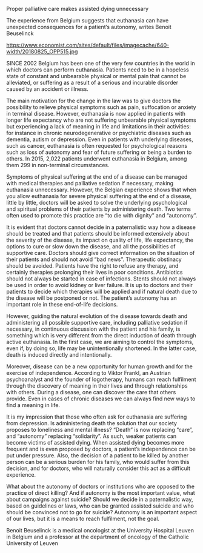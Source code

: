 Proper palliative care makes assisted dying unnecessary

The experience from Belgium suggests that euthanasia can have unexpected consequences for a patient’s autonomy, writes Benoit Beuselinck

https://www.economist.com/sites/default/files/imagecache/640-width/20180825_OPP515.jpg

SINCE 2002 Belgium has been one of the very few countries in the world in which doctors can perform euthanasia. Patients need to be in a hopeless state of constant and unbearable physical or mental pain that cannot be alleviated, or suffering as a result of a serious and incurable disorder caused by an accident or illness. 

The main motivation for the change in the law was to give doctors the possibility to relieve physical symptoms such as pain, suffocation or anxiety in terminal disease. However, euthanasia is now applied in patients with longer life expectancy who are not suffering unbearable physical symptoms but experiencing a lack of meaning in life and limitations in their activities: for instance in chronic neurodegenerative or psychiatric diseases such as dementia, autism or depression. Even in patients with underlying diseases, such as cancer, euthanasia is often requested for psychological reasons such as loss of autonomy and fear of future suffering or being a burden to others. In 2015, 2,022 patients underwent euthanasia in Belgium, among them 299 in non-terminal circumstances.

Symptoms of physical suffering at the end of a disease can be managed with medical therapies and palliative sedation if necessary, making euthanasia unnecessary. However, the Belgian experience shows that when you allow euthanasia for severe physical suffering at the end of a disease, little by little, doctors will be asked to solve the underlying psychological and spiritual problems of their patients by administering death. Two terms often used to promote this practice are “to die with dignity” and “autonomy”. 

It is evident that doctors cannot decide in a paternalistic way how a disease should be treated and that patients should be informed extensively about the severity of the disease, its impact on quality of life, life expectancy, the options to cure or slow down the disease, and all the possibilities of supportive care. Doctors should give correct information on the situation of their patients and should not avoid “bad news”. Therapeutic obstinacy should be avoided. Patients have the right to refuse any therapy, and certainly therapies prolonging their lives in poor conditions. Antibiotics should not always be started in case of infections. Stents should not always be used in order to avoid kidney or liver failure. It is up to doctors and their patients to decide which therapies will be applied and if natural death due to the disease will be postponed or not. The patient’s autonomy has an important role in these end-of-life decisions. 

However, guiding the natural evolution of the disease towards death and administering all possible supportive care, including palliative sedation if necessary, in continuous discussion with the patient and his family, is something which is very different from the direct induction of death through active euthanasia. In the first case, we are aiming to control the symptoms, even if, by doing so, life may be unintentionally shortened. In the latter case, death is induced directly and intentionally.

Moreover, disease can be a new opportunity for human growth and for the exercise of independence. According to Viktor Frankl, an Austrian psychoanalyst and the founder of logotherapy, humans can reach fulfilment through the discovery of meaning in their lives and through relationships with others. During a disease, one can discover the care that others provide. Even in cases of chronic diseases we can always find new ways to find a meaning in life. 

It is my impression that those who often ask for euthanasia are suffering from depression. Is administering death the solution that our society proposes to loneliness and mental illness? “Death” is now replacing “care”, and “autonomy” replacing “solidarity”. As such, weaker patients can become victims of assisted dying. When assisted dying becomes more frequent and is even proposed by doctors, a patient’s independence can be put under pressure. Also, the decision of a patient to be killed by another person can be a serious burden for his family, who would suffer from this decision, and for doctors, who will naturally consider this act as a difficult experience. 

What about the autonomy of doctors or institutions who are opposed to the practice of direct killing? And if autonomy is the most important value, what about campaigns against suicide? Should we decide in a paternalistic way, based on guidelines or laws, who can be granted assisted suicide and who should be convinced not to go for suicide? Autonomy is an important aspect of our lives, but it is a means to reach fulfilment, not the goal. 

Benoit Beuselinck is a medical oncologist at the University Hospital Leuven in Belgium and a professor at the department of oncology of the Catholic University of Leuven

